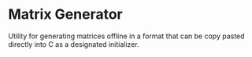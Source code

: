 # Matrix Generator
Utility for generating matrices offline in a format that can be copy pasted directly into C as a
designated initializer.
